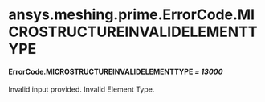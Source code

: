 # ansys.meshing.prime.ErrorCode.MICROSTRUCTUREINVALIDELEMENTTYPE



#### ErrorCode.MICROSTRUCTUREINVALIDELEMENTTYPE *= 13000*

Invalid input provided. Invalid Element Type.

<!-- !! processed by numpydoc !! -->
